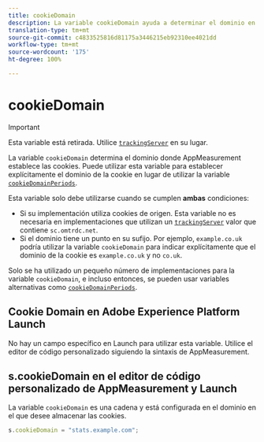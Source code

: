 ```yaml
---
title: cookieDomain
description: La variable cookieDomain ayuda a determinar el dominio en el que se configurarán las cookies.
translation-type: tm+mt
source-git-commit: c4833525816d81175a3446215eb92310ee4021dd
workflow-type: tm+mt
source-wordcount: '175'
ht-degree: 100%

---
```



# cookieDomain

>[!IMPORTANT]
>
>Esta variable está retirada. Utilice [`trackingServer`](trackingserver.md) en su lugar.

La variable `cookieDomain` determina el dominio donde AppMeasurement establece las cookies. Puede utilizar esta variable para establecer explícitamente el dominio de la cookie en lugar de utilizar la variable [`cookieDomainPeriods`](cookiedomainperiods.md).

Esta variable solo debe utilizarse cuando se cumplen **ambas** condiciones:

* Si su implementación utiliza cookies de origen. Esta variable no es necesaria en implementaciones que utilizan un [`trackingServer`](trackingserver.md) valor que contiene `sc.omtrdc.net`.
* Si el dominio tiene un punto en su sufijo. Por ejemplo, `example.co.uk` podría utilizar la variable `cookieDomain` para indicar explícitamente que el dominio de la cookie es `example.co.uk` y no `co.uk`.

Solo se ha utilizado un pequeño número de implementaciones para la variable `cookieDomain`, e incluso entonces, se pueden usar variables alternativas como [`cookieDomainPeriods`](cookiedomainperiods.md).

## Cookie Domain en Adobe Experience Platform Launch

No hay un campo específico en Launch para utilizar esta variable. Utilice el editor de código personalizado siguiendo la sintaxis de AppMeasurement.

## s.cookieDomain en el editor de código personalizado de AppMeasurement y Launch

La variable `cookieDomain` es una cadena y está configurada en el dominio en el que desee almacenar las cookies.

```js
s.cookieDomain = "stats.example.com";
```
